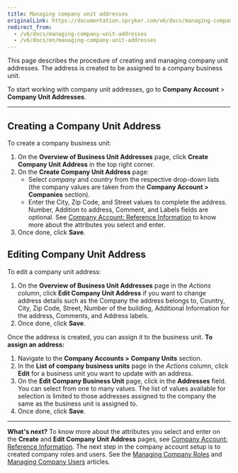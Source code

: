 ```yaml
---
title: Managing company unit addresses
originalLink: https://documentation.spryker.com/v6/docs/managing-company-unit-addresses
redirect_from:
  - /v6/docs/managing-company-unit-addresses
  - /v6/docs/en/managing-company-unit-addresses
---
```


This page describes the procedure of creating and managing company unit addresses. The address is created to be assigned to a company business unit.

To start working with company unit addresses, go to **Company Account** > **Company Unit Addresses**.
***
## Creating a Company Unit Address

To create a company business unit:
1. On the **Overview of Business Unit Addresses** page, click **Create Company Unit Address** in the top right corner.
2. On the **Create Company Unit Address** page:
    * Select _company_ and _country_ from the respective drop-down lists (the company values are taken from the **Company Account > Companies** section).
    * Enter the City, Zip Code, and Street values to complete the address. Number, Addition to address, Comment, and Labels fields are optional. See [Company Account: Reference Information](/docs/scos/dev/user-guides/202001.0/back-office-user-guide/company-account/references/company-account-reference-information.html) to know more about the attributes you select and enter.
3. Once done, click **Save**. 

## Editing Company Unit Address
To edit a company unit address:
1. On the **Overview of Business Unit Addresses** page in the _Actions_ column, click **Edit Company Unit Address** if you want to change address details such as the Company the address belongs to, Country, City, Zip Code, Street, Number of the building, Additional Information for the address, Comments, and Address labels.
2. Once done, click **Save**.

Once the address is created, you can assign it to the business unit.
**To assign an address:**
1. Navigate to the **Company Accounts > Company Units** section.
2. In the **List of company business units** page  in the _Actions_ column, click **Edit** for a business unit you want to update with an address.
3. On the **Edit Company Business Unit** page, click in the **Addresses** field. You can select from one to many values. The list of values available for selection is limited to those addresses assigned to the company the same as the business unit is assigned to.
4. Once done, click **Save**.

***
**What's next?**
To know more about the attributes you select and enter on the **Create** and **Edit Company Unit Address** pages, see [Company Account: Reference Information](/docs/scos/dev/user-guides/202001.0/back-office-user-guide/company-account/references/company-account-reference-information.html).
The next step in the company account setup is to created company roles and users. See the [Managing Company Roles](/docs/scos/dev/user-guides/202001.0/back-office-user-guide/company-account/managing-a-company-account/managing-company-roles.html) and [Managing Company Users](/docs/scos/dev/user-guides/202001.0/back-office-user-guide/company-account/managing-a-company-account/managing-company-users.html) articles.
